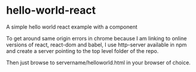 # hello-world-react
A simple hello world react example with a component

To get around same origin errors in chrome because I am linking to online versions of react, react-dom and babel, I use http-server available in npm and create a server pointing to the top level folder of the repo.

Then just browse to servername/helloworld.html in your browser of choice.
